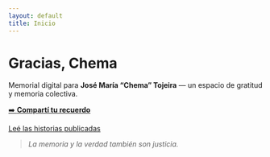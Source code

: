 ```yaml
---
layout: default
title: Inicio
---
```


# Gracias, Chema

Memorial digital para **José María “Chema” Tojeira** — un espacio de gratitud y memoria colectiva.

[➡️ **Compartí tu recuerdo**](/comparti)

[Leé las historias publicadas](/historias)

> *La memoria y la verdad también son justicia.*
